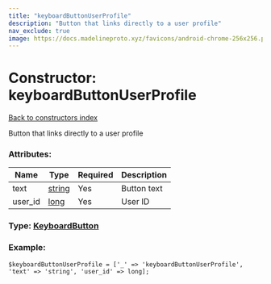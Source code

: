 ```yaml
---
title: "keyboardButtonUserProfile"
description: "Button that links directly to a user profile"
nav_exclude: true
image: https://docs.madelineproto.xyz/favicons/android-chrome-256x256.png
---
```

# Constructor: keyboardButtonUserProfile  
[Back to constructors index](/API_docs/constructors/index.html)



Button that links directly to a user profile

### Attributes:

| Name     |    Type       | Required | Description |
|----------|---------------|----------|-------------|
|text|[string](/API_docs/types/string.html) | Yes|Button text|
|user\_id|[long](/API_docs/types/long.html) | Yes|User ID|



### Type: [KeyboardButton](/API_docs/types/KeyboardButton.html)


### Example:

```
$keyboardButtonUserProfile = ['_' => 'keyboardButtonUserProfile', 'text' => 'string', 'user_id' => long];
```  
